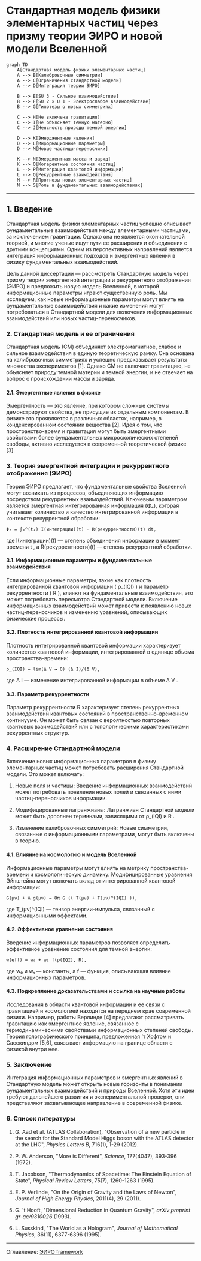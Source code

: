 # Стандартная модель физики элементарных частиц через призму теории ЭИРО и новой модели Вселенной

```mermaid
graph TD
    A[Стандартная модель физики элементарных частиц] 
    A --> B[Калибровочные симметрии]
    A --> C[Ограничения стандартной модели]
    A --> D[Интеграция теории ЭИРО]

    B --> E[SU 3 - Сильное взаимодействие]
    B --> F[SU 2 × U 1 - Электрослабое взаимодействие]
    B --> G[Гипотезы о новых симметриях]

    C --> H[Не включена гравитация]
    C --> I[Не объясняет темную материю]
    C --> J[Неясность природы темной энергии]

    D --> K[Эмерджентные явления]
    D --> L[Информационные параметры]
    D --> M[Новые частицы-переносчики]

    K --> N[Эмерджентная масса и заряд]
    K --> O[Когерентные состояния частиц]
    L --> P[Интеграция квантовой информации]
    L --> Q[Рекуррентные взаимодействия]
    M --> R[Прогнозы новых элементарных частиц]
    M --> S[Роль в фундаментальных взаимодействиях]
```

---

## 1. Введение

Стандартная модель физики элементарных частиц успешно описывает фундаментальные взаимодействия между элементарными частицами, за исключением гравитации. Однако она не является окончательной теорией, и многие ученые ищут пути ее расширения и объединения с другими концепциями. Одним из перспективных направлений является интеграция информационных подходов и эмергентных явлений в физику фундаментальных взаимодействий.

Цель данной диссертации — рассмотреть Стандартную модель через призму теории эмергентной интеграции и рекуррентного отображения (ЭИРО) и предложить новую модель Вселенной, в которой информационные параметры играют существенную роль. Мы исследуем, как новые информационные параметры могут влиять на фундаментальные взаимодействия и какие изменения могут потребоваться в Стандартной модели для включения информационных взаимодействий или новых частиц-переносчиков.

### 2. Стандартная модель и ее ограничения

Стандартная модель (СМ) объединяет электромагнитное, слабое и сильное взаимодействия в единую теоретическую рамку. Она основана на калибровочных симметриях и успешно предсказывает результаты множества экспериментов [1]. Однако СМ не включает гравитацию, не объясняет природу темной материи и темной энергии, и не отвечает на вопрос о происхождении массы и заряда.

#### 2.1. Эмергентные явления в физике

Эмергентность — это явление, при котором сложные системы демонстрируют свойства, не присущие их отдельным компонентам. В физике это проявляется в различных областях, например, в конденсированном состоянии вещества [2]. Идея о том, что пространство-время и гравитация могут быть эмергентными свойствами более фундаментальных микроскопических степеней свободы, активно исследуется в современной теоретической физике [3].

### 3. Теория эмергентной интеграции и рекуррентного отображения (ЭИРО)

Теория ЭИРО предлагает, что фундаментальные свойства Вселенной могут возникать из процессов, объединяющих информацию посредством рекуррентных взаимодействий. Ключевым параметром является эмергентная интегрированная информация (Φₑ), которая учитывает количество и качество интегрированной информации в контексте рекуррентной обработки:

`Φₑ = ∫₀^(t₁) I(интеграции)(t) ⋅ R(рекуррентности)(t) dt,`

где  I(интеграции)(t)  — степень объединения информации в момент времени  t , а  R(рекуррентности)(t)  — степень рекуррентной обработки.

#### 3.1. Информационные параметры и фундаментальные взаимодействия

Если информационные параметры, такие как плотность интегрированной квантовой информации ( ρ_(IQI) ) и параметр рекуррентности ( R ), влияют на фундаментальные взаимодействия, это может потребовать пересмотра Стандартной модели. Включение информационных взаимодействий может привести к появлению новых частиц-переносчиков и изменению уравнений, описывающих физические процессы.

#### 3.2. Плотность интегрированной квантовой информации

Плотность интегрированной квантовой информации характеризует количество квантовой информации, интегрированной в единице объема пространства-времени:

`ρ_(IQI) = lim(Δ V → 0) (Δ I)/(Δ V),`

где  Δ I  — изменение интегрированной информации в объеме  Δ V .

#### 3.3. Параметр рекуррентности

Параметр рекуррентности  R  характеризует степень рекуррентных взаимодействий квантовых состояний в пространственно-временном континууме. Он может быть связан с вероятностью повторных квантовых взаимодействий или с топологическими характеристиками рекуррентных структур.

### 4. Расширение Стандартной модели

Включение новых информационных параметров в физику элементарных частиц может потребовать расширения Стандартной модели. Это может включать:

1. Новые поля и частицы: Введение информационных взаимодействий может потребовать появления новых полей и связанных с ними частиц-переносчиков информации.

2. Модифицированные лагранжианы: Лагранжиан Стандартной модели может быть дополнен терминами, зависящими от  ρ_(IQI)  и  R .

3. Изменение калибровочных симметрий: Новые симметрии, связанные с информационными параметрами, могут быть включены в теорию.

#### 4.1. Влияние на космологию и модель Вселенной

Информационные параметры могут влиять на метрику пространства-времени и космологическую динамику. Модифицированные уравнения Эйнштейна могут включать вклад от интегрированной квантовой информации:

`G(μν) + Λ g(μν) = 8π G (( T(μν) + T(μν)^(IQI) )),`

где  T_(μν)^(IQI)  — тензор энергии-импульса, связанный с информационными эффектами.

#### 4.2. Эффективное уравнение состояния

Введение информационных параметров позволяет определить эффективное уравнение состояния для темной энергии:

`w(eff) = w₀ + w₁ f(ρ(IQI), R),`

где  w₀  и  w₁  — константы, а  f  — функция, описывающая влияние информационных параметров.

#### 4.3. Подкрепление доказательствами и ссылка на научные работы

Исследования в области квантовой информации и ее связи с гравитацией и космологией находятся на переднем крае современной физики. Например, работы Верлинде [4] предлагают рассматривать гравитацию как эмергентное явление, связанное с термодинамическими свойствами информационных степеней свободы. Теория голографического принципа, предложенная 'т Хофтом и Сасскиндом [5,6], связывает информацию на границе области с физикой внутри нее.

### 5. Заключение

Интеграция информационных параметров и эмергентных явлений в Стандартную модель может открыть новые горизонты в понимании фундаментальных взаимодействий и природы Вселенной. Хотя эти идеи требуют дальнейшего развития и экспериментальной проверки, они представляют захватывающее направление в современной физике.

### 6. Список литературы

1. G. Aad et al. (ATLAS Collaboration), "Observation of a new particle in the search for the Standard Model Higgs boson with the ATLAS detector at the LHC", *Physics Letters B*, 716(1), 1-29 (2012).

2. P. W. Anderson, "More is Different", *Science*, 177(4047), 393-396 (1972).

3. T. Jacobson, "Thermodynamics of Spacetime: The Einstein Equation of State", *Physical Review Letters*, 75(7), 1260-1263 (1995).

4. E. P. Verlinde, "On the Origin of Gravity and the Laws of Newton", *Journal of High Energy Physics*, 2011(4), 29 (2011).

5. G. 't Hooft, "Dimensional Reduction in Quantum Gravity", *arXiv preprint gr-qc/9310026* (1993).

6. L. Susskind, "The World as a Hologram", *Journal of Mathematical Physics*, 36(11), 6377-6396 (1995).

---



Оглавление: [ЭИРО framework](/README.md)
